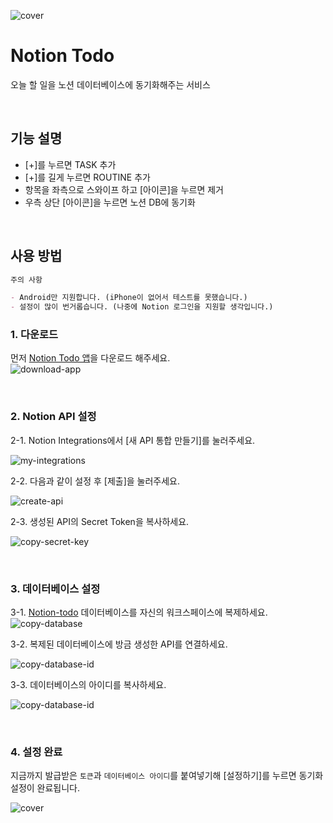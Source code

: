 ![cover](./assets/images/cover.png)

# Notion Todo

오늘 할 일을 노션 데이터베이스에 동기화해주는 서비스

<br/>

## 기능 설명

- [+]를 누르면 TASK 추가
- [+]를 길게 누르면 ROUTINE 추가
- 항목을 좌측으로 스와이프 하고 [아이콘]을 누르면 제거
- 우측 상단 [아이콘]을 누르면 노션 DB에 동기화

<br/>

## 사용 방법

```md
주의 사항

- Android만 지원합니다. (iPhone이 없어서 테스트를 못했습니다.)
- 설정이 많이 번거롭습니다. (나중에 Notion 로그인을 지원할 생각입니다.)
```

### 1. 다운로드

먼저 [Notion Todo 앱](https://github.com/yeonvora/notion-todo/releases/tag/v1.0.0-beta)을 다운로드 해주세요.  
![download-app](./assets/guide/a1-download-apk.png)

<br/>

### 2. Notion API 설정

2-1. Notion Integrations에서 [새 API 통합 만들기]를 눌러주세요.

![my-integrations](./assets/guide/b1-my-integrations.png)

2-2. 다음과 같이 설정 후 [제출]을 눌러주세요.

![create-api](./assets/guide/b2-create-api.png)

2-3. 생성된 API의 Secret Token을 복사하세요.

![copy-secret-key](./assets/guide/b3-copy-secret-key.png)

<br/>

### 3. 데이터베이스 설정

3-1. [Notion-todo](https://yeonvora.notion.site/fcb5a6d8c4b14367a53054c09628e9f1?v=8e1cc0ebd81140cf94735c6122d0bf5d) 데이터베이스를 자신의 워크스페이스에 복제하세요.
![copy-database](./assets/guide/c1-copy-database.png)

3-2. 복제된 데이터베이스에 방금 생성한 API를 연결하세요.

![copy-database-id](./assets/guide/c2-connect-my-api.png)

3-3. 데이터베이스의 아이디를 복사하세요.

![copy-database-id](./assets/guide/c3-copy-database-id.png)

<br/>

### 4. 설정 완료

지금까지 발급받은 `토큰`과 `데이터베이스 아이디`를 붙여넣기해 [설정하기]를 누르면 동기화 설정이 완료됩니다.

![cover](./assets/guide/a2-setup.png)
